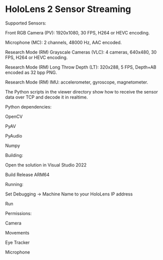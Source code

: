 # HoloLens 2 Sensor Streaming

Supported Sensors:

Front RGB Camera (PV): 1920x1080, 30 FPS, H264 or HEVC encoding.

Microphone (MC): 2 channels, 48000 Hz, AAC encoded.

Research Mode (RM) Grayscale Cameras (VLC): 4 cameras, 640x480, 30 FPS, H264 or HEVC encoding.

Research Mode (RM) Long Throw Depth (LT): 320x288, 5 FPS, Depth+AB encoded as 32 bpp PNG.

Research Mode (RM) IMU: accelerometer, gyroscope, magnetometer.

The Python scripts in the viewer directory show how to receive the sensor data over TCP and decode it in realtime.

Python dependencies:

OpenCV

PyAV

PyAudio

Numpy

Building:

Open the solution in Visual Studio 2022

Build Release ARM64

Running:

Set Debugging -> Machine Name to your HoloLens IP address

Run

Permissions:

Camera

Movements

Eye Tracker

Microphone







